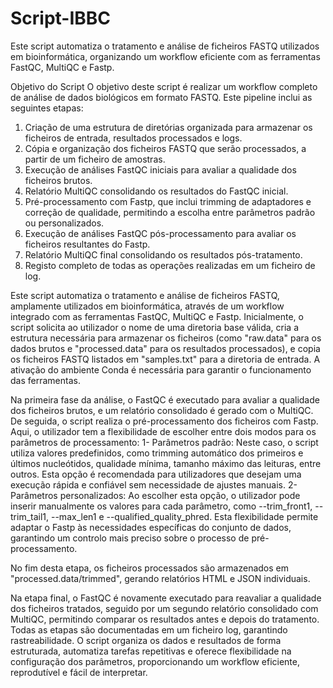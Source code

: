 # Script-IBBC
Este script automatiza o tratamento e análise de ficheiros FASTQ utilizados em bioinformática, organizando um workflow eficiente com as ferramentas FastQC, MultiQC e Fastp.

Objetivo do Script
O objetivo deste script é realizar um workflow completo de análise de dados biológicos em formato FASTQ. Este pipeline inclui as seguintes etapas:

1. Criação de uma estrutura de diretórias organizada para armazenar os ficheiros de entrada, resultados processados e logs.
2. Cópia e organização dos ficheiros FASTQ que serão processados, a partir de um ficheiro de amostras.
3. Execução de análises FastQC iniciais para avaliar a qualidade dos ficheiros brutos.
4. Relatório MultiQC consolidando os resultados do FastQC inicial.
5. Pré-processamento com Fastp, que inclui trimming de adaptadores e correção de qualidade, permitindo a escolha entre parâmetros padrão ou personalizados.
6. Execução de análises FastQC pós-processamento para avaliar os ficheiros resultantes do Fastp.
7. Relatório MultiQC final consolidando os resultados pós-tratamento.
8. Registo completo de todas as operações realizadas em um ficheiro de log.

Este script automatiza o tratamento e análise de ficheiros FASTQ, amplamente utilizados em bioinformática, através de um workflow integrado com as ferramentas FastQC, MultiQC e Fastp. Inicialmente, o script solicita ao utilizador o nome de uma diretoria base válida, cria a estrutura necessária para armazenar os ficheiros (como "raw.data" para os dados brutos e "processed.data" para os resultados processados), e copia os ficheiros FASTQ listados em "samples.txt" para a diretoria de entrada. A ativação do ambiente Conda é necessária para garantir o funcionamento das ferramentas.

Na primeira fase da análise, o FastQC é executado para avaliar a qualidade dos ficheiros brutos, e um relatório consolidado é gerado com o MultiQC. De seguida, o script realiza o pré-processamento dos ficheiros com Fastp. Aqui, o utilizador tem a flexibilidade de escolher entre dois modos para os parâmetros de processamento:
  1- Parâmetros padrão: Neste caso, o script utiliza valores predefinidos, como trimming automático dos primeiros e últimos nucleótidos, qualidade mínima, tamanho máximo das leituras, entre outros. Esta opção é recomendada para utilizadores que desejam uma execução rápida e confiável sem necessidade de ajustes manuais.
  2- Parâmetros personalizados: Ao escolher esta opção, o utilizador pode inserir manualmente os valores para cada parâmetro, como --trim_front1, --trim_tail1, --max_len1 e --qualified_quality_phred. Esta flexibilidade permite adaptar o Fastp às necessidades específicas do conjunto de dados, garantindo um controlo mais preciso sobre o processo de pré-processamento. 

No fim desta etapa, os ficheiros processados são armazenados em "processed.data/trimmed", gerando relatórios HTML e JSON individuais.

Na etapa final, o FastQC é novamente executado para reavaliar a qualidade dos ficheiros tratados, seguido por um segundo relatório consolidado com MultiQC, permitindo comparar os resultados antes e depois do tratamento. Todas as etapas são documentadas em um ficheiro log, garantindo rastreabilidade. O script organiza os dados e resultados de forma estruturada, automatiza tarefas repetitivas e oferece flexibilidade na configuração dos parâmetros, proporcionando um workflow eficiente, reprodutível e fácil de interpretar.









